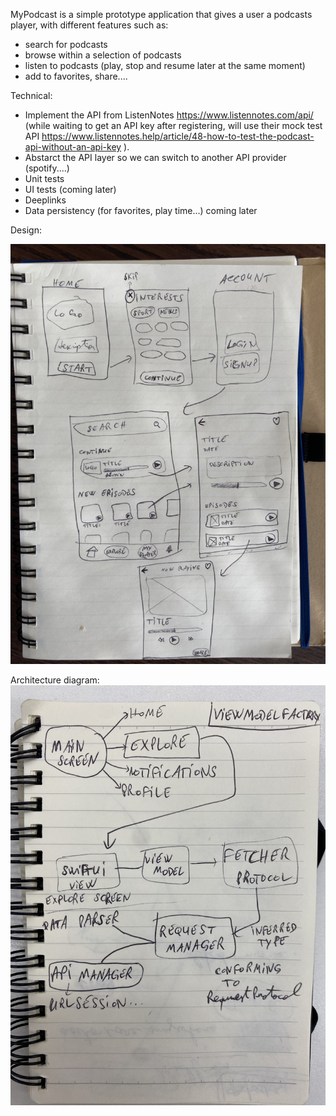 MyPodcast is a simple prototype application that gives a user a podcasts player, with different features such as: 
- search for podcasts
- browse within a selection of podcasts
- listen to podcasts (play, stop and resume later at the same moment)
- add to favorites, share.... 

Technical:
- Implement the API from ListenNotes https://www.listennotes.com/api/  (while waiting to get an API key after registering, will use their mock test API https://www.listennotes.help/article/48-how-to-test-the-podcast-api-without-an-api-key ). 
- Abstarct the API layer so we can switch to another API provider (spotify....)
- Unit tests
- UI tests (coming later)
- Deeplinks
- Data persistency (for favorites, play time...) coming later

Design: 

![alt text](https://github.com/dzk34/MyPodcast/blob/master/MyPodcast-Diagram.jpeg?raw=true)


Architecture diagram:
![alt text](https://github.com/dzk34/MyPodcast/blob/develop/architecture-diagram.jpg)
